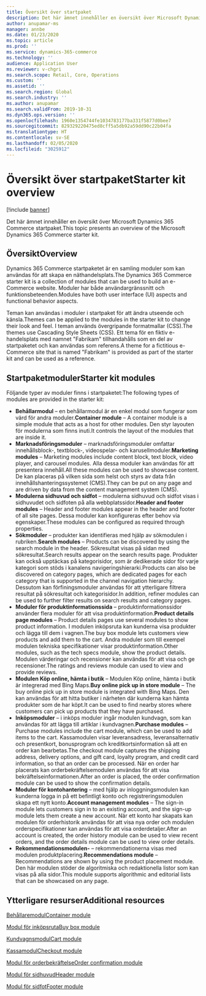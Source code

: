 ```yaml
---
title: Översikt över startpaket
description: Det här ämnet innehåller en översikt över Microsoft Dynamics 365 Commerce startpaket.
author: anupamar-ms
manager: annbe
ms.date: 01/23/2020
ms.topic: article
ms.prod: ''
ms.service: dynamics-365-commerce
ms.technology: ''
audience: Application User
ms.reviewer: v-chgri
ms.search.scope: Retail, Core, Operations
ms.custom: ''
ms.assetid: ''
ms.search.region: Global
ms.search.industry: ''
ms.author: anupamar
ms.search.validFrom: 2019-10-31
ms.dyn365.ops.version: ''
ms.openlocfilehash: 1960e1354744fe1034783177ba331f5877d0bee7
ms.sourcegitcommit: 829329220475ed8cff5a5db92a59dd90c22b04fa
ms.translationtype: HT
ms.contentlocale: sv-SE
ms.lasthandoff: 02/05/2020
ms.locfileid: "3025912"
---
```

# <a name="starter-kit-overview"></a><span data-ttu-id="8fd7f-103">Översikt över startpaket</span><span class="sxs-lookup"><span data-stu-id="8fd7f-103">Starter kit overview</span></span>


[!include [banner](includes/banner.md)]

<span data-ttu-id="8fd7f-104">Det här ämnet innehåller en översikt över Microsoft Dynamics 365 Commerce startpaket.</span><span class="sxs-lookup"><span data-stu-id="8fd7f-104">This topic presents an overview of the Microsoft Dynamics 365 Commerce starter kit.</span></span>

## <a name="overview"></a><span data-ttu-id="8fd7f-105">Översikt</span><span class="sxs-lookup"><span data-stu-id="8fd7f-105">Overview</span></span>

<span data-ttu-id="8fd7f-106">Dynamics 365 Commerce startpaketet är en samling moduler som kan användas för att skapa en näthandelsplats.</span><span class="sxs-lookup"><span data-stu-id="8fd7f-106">The Dynamics 365 Commerce starter kit is a collection of modules that can be used to build an e-Commerce website.</span></span> <span data-ttu-id="8fd7f-107">Moduler har både användargränssnitt och funktionsbeteenden.</span><span class="sxs-lookup"><span data-stu-id="8fd7f-107">Modules have both user interface (UI) aspects and functional behavior aspects.</span></span>

<span data-ttu-id="8fd7f-108">Teman kan användas i moduler i startpaket för att ändra utseende och känsla.</span><span class="sxs-lookup"><span data-stu-id="8fd7f-108">Themes can be applied to the modules in the starter kit to change their look and feel.</span></span> <span data-ttu-id="8fd7f-109">I teman används övergripande formatmallar (CSS).</span><span class="sxs-lookup"><span data-stu-id="8fd7f-109">The themes use Cascading Style Sheets (CSS).</span></span> <span data-ttu-id="8fd7f-110">Ett tema för en fiktiv e-handelsplats med namnet "Fabrikam" tillhandahålls som en del av startpaketet och kan användas som referens.</span><span class="sxs-lookup"><span data-stu-id="8fd7f-110">A theme for a fictitious e-Commerce site that is named "Fabrikam" is provided as part of the starter kit and can be used as a reference.</span></span>

## <a name="starter-kit-modules"></a><span data-ttu-id="8fd7f-111">Startpaketmoduler</span><span class="sxs-lookup"><span data-stu-id="8fd7f-111">Starter kit modules</span></span>

<span data-ttu-id="8fd7f-112">Följande typer av moduler finns i startpaketet:</span><span class="sxs-lookup"><span data-stu-id="8fd7f-112">The following types of modules are provided in the starter kit:</span></span>

- <span data-ttu-id="8fd7f-113">**Behållarmodul** – en behållarmodul är en enkel modul som fungerar som värd för andra moduler.</span><span class="sxs-lookup"><span data-stu-id="8fd7f-113">**Container module** – A container module is a simple module that acts as a host for other modules.</span></span> <span data-ttu-id="8fd7f-114">Den styr layouten för modulerna som finns inuti.</span><span class="sxs-lookup"><span data-stu-id="8fd7f-114">It controls the layout of the modules that are inside it.</span></span>
- <span data-ttu-id="8fd7f-115">**Marknadsföringsmoduler** – marknadsföringsmoduler omfattar innehållsblock-, textblock-, videospelar- och karusellmoduler.</span><span class="sxs-lookup"><span data-stu-id="8fd7f-115">**Marketing modules** – Marketing modules include content block, text block, video player, and carousel modules.</span></span> <span data-ttu-id="8fd7f-116">Alla dessa moduler kan användas för att presentera innehåll.</span><span class="sxs-lookup"><span data-stu-id="8fd7f-116">All these modules can be used to showcase content.</span></span> <span data-ttu-id="8fd7f-117">De kan placeras på vilken sida som helst och styrs av data från innehållshanteringssystemet (CMS).</span><span class="sxs-lookup"><span data-stu-id="8fd7f-117">They can be put on any page and are driven by data from the content management system (CMS).</span></span>
- <span data-ttu-id="8fd7f-118">**Modulerna sidhuvud och sidfot** – modulerna sidhuvud och sidfot visas i sidhuvudet och sidfoten på alla webbplatssidor.</span><span class="sxs-lookup"><span data-stu-id="8fd7f-118">**Header and footer modules** – Header and footer modules appear in the header and footer of all site pages.</span></span> <span data-ttu-id="8fd7f-119">Dessa moduler kan konfigureras efter behov via egenskaper.</span><span class="sxs-lookup"><span data-stu-id="8fd7f-119">These modules can be configured as required through properties.</span></span>
- <span data-ttu-id="8fd7f-120">**Sökmoduler** – produkter kan identifieras med hjälp av sökmodulen i rubriken.</span><span class="sxs-lookup"><span data-stu-id="8fd7f-120">**Search modules** – Products can be discovered by using the search module in the header.</span></span> <span data-ttu-id="8fd7f-121">Sökresultat visas på sidan med sökresultat.</span><span class="sxs-lookup"><span data-stu-id="8fd7f-121">Search results appear on the search results page.</span></span> <span data-ttu-id="8fd7f-122">Produkter kan också upptäckas på kategorisidor, som är dedikerade sidor för varje kategori som stöds i kanalens navigeringshierarki.</span><span class="sxs-lookup"><span data-stu-id="8fd7f-122">Products can also be discovered on category pages, which are dedicated pages for each category that is supported in the channel navigation hierarchy.</span></span> <span data-ttu-id="8fd7f-123">Dessutom kan förfiningsmoduler användas för att ytterligare filtrera resultat på sökresultat och kategorisidor.</span><span class="sxs-lookup"><span data-stu-id="8fd7f-123">In addition, refiner modules can be used to further filter results on search results and category pages.</span></span>
- <span data-ttu-id="8fd7f-124">**Moduler för produktinformationssida** – produktinformationssidor använder flera moduler för att visa produktinformation.</span><span class="sxs-lookup"><span data-stu-id="8fd7f-124">**Product details page modules** – Product details pages use several modules to show product information.</span></span> <span data-ttu-id="8fd7f-125">I modulen inköpsruta kan kunderna visa produkter och lägga till dem i vagnen.</span><span class="sxs-lookup"><span data-stu-id="8fd7f-125">The buy box module lets customers view products and add them to the cart.</span></span> <span data-ttu-id="8fd7f-126">Andra moduler som till exempel modulen tekniska specifikationer visar produktinformation.</span><span class="sxs-lookup"><span data-stu-id="8fd7f-126">Other modules, such as the tech specs module, show the product details.</span></span> <span data-ttu-id="8fd7f-127">Modulen värderingar och recensioner kan användas för att visa och ge recensioner.</span><span class="sxs-lookup"><span data-stu-id="8fd7f-127">The ratings and reviews module can used to view and provide reviews.</span></span>
- <span data-ttu-id="8fd7f-128">**Modulen Köp online, hämta i butik** – Modulen Köp online, hämta i butik är integrerad med Bing Maps.</span><span class="sxs-lookup"><span data-stu-id="8fd7f-128">**Buy online pick up in store module** – The buy online pick up in store module is integrated with Bing Maps.</span></span> <span data-ttu-id="8fd7f-129">Den kan användas för att hitta butiker i närheten där kunderna kan hämta produkter som de har köpt.</span><span class="sxs-lookup"><span data-stu-id="8fd7f-129">It can be used to find nearby stores where customers can pick up products that they have purchased.</span></span>
- <span data-ttu-id="8fd7f-130">**Inköpsmoduler** – i inköps moduler ingår modulen kundvagn, som kan användas för att lägga till artiklar i kundvagnen.</span><span class="sxs-lookup"><span data-stu-id="8fd7f-130">**Purchase modules** – Purchase modules include the cart module, which can be used to add items to the cart.</span></span> <span data-ttu-id="8fd7f-131">Kassamodulen visar leveransadress, leveransalternativ och presentkort, bonusprogram och kreditkortsinformation så att en order kan bearbetas.</span><span class="sxs-lookup"><span data-stu-id="8fd7f-131">The checkout module captures the shipping address, delivery options, and gift card, loyalty program, and credit card information, so that an order can be processed.</span></span> <span data-ttu-id="8fd7f-132">När en order har placerats kan orderbekräftelsemodulen användas för att visa bekräftelseinformationen.</span><span class="sxs-lookup"><span data-stu-id="8fd7f-132">After an order is placed, the order confirmation module can be used to show the confirmation details.</span></span>
- <span data-ttu-id="8fd7f-133">**Moduler för kontohantering** – med hjälp av inloggningsmodulen kan kunderna logga in på ett befintligt konto och registreringsmodulen skapa ett nytt konto.</span><span class="sxs-lookup"><span data-stu-id="8fd7f-133">**Account management modules** – The sign-in module lets customers sign in to an existing account, and the sign-up module lets them create a new account.</span></span> <span data-ttu-id="8fd7f-134">När ett konto har skapats kan modulen för orderhistorik användas för att visa nya order och modulen orderspecifikationer kan användas för att visa orderdetaljer.</span><span class="sxs-lookup"><span data-stu-id="8fd7f-134">After an account is created, the order history module can be used to view recent orders, and the order details module can be used to view order details.</span></span>
- <span data-ttu-id="8fd7f-135">**Rekommendationsmodulen-** – rekommendationerna visas med modulen produktplacering.</span><span class="sxs-lookup"><span data-stu-id="8fd7f-135">**Recommendations module** – Recommendations are shown by using the product placement module.</span></span> <span data-ttu-id="8fd7f-136">Den här modulen stöder de algoritmiska och redaktionella listor som kan visas på alla sidor.</span><span class="sxs-lookup"><span data-stu-id="8fd7f-136">This module supports algorithmic and editorial lists that can be showcased on any page.</span></span>

## <a name="additional-resources"></a><span data-ttu-id="8fd7f-137">Ytterligare resurser</span><span class="sxs-lookup"><span data-stu-id="8fd7f-137">Additional resources</span></span>

[<span data-ttu-id="8fd7f-138">Behållaremodul</span><span class="sxs-lookup"><span data-stu-id="8fd7f-138">Container module</span></span>](add-container-module.md)

[<span data-ttu-id="8fd7f-139">Modul för inköpsruta</span><span class="sxs-lookup"><span data-stu-id="8fd7f-139">Buy box module</span></span>](add-buy-box.md)

[<span data-ttu-id="8fd7f-140">Kundvagnsmodul</span><span class="sxs-lookup"><span data-stu-id="8fd7f-140">Cart module</span></span>](add-cart-module.md)

[<span data-ttu-id="8fd7f-141">Kassamodul</span><span class="sxs-lookup"><span data-stu-id="8fd7f-141">Checkout module</span></span>](add-checkout-module.md)

[<span data-ttu-id="8fd7f-142">Modul för orderbekräftelse</span><span class="sxs-lookup"><span data-stu-id="8fd7f-142">Order confirmation module</span></span>](order-confirmation-module.md)

[<span data-ttu-id="8fd7f-143">Modul för sidhuvud</span><span class="sxs-lookup"><span data-stu-id="8fd7f-143">Header module</span></span>](author-header-module.md)

[<span data-ttu-id="8fd7f-144">Modul för sidfot</span><span class="sxs-lookup"><span data-stu-id="8fd7f-144">Footer module</span></span>](author-footer-module.md)
